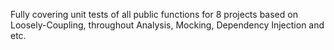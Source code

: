Fully covering unit tests of all public functions for 8 projects based on Loosely-Coupling, throughout Analysis, Mocking, Dependency Injection and etc.
